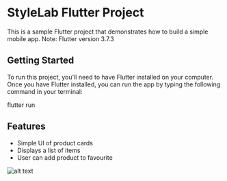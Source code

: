 # StyleLab Flutter Project

This is a sample Flutter project that demonstrates how to build a simple mobile app.
Note: Flutter version 3.7.3

## Getting Started

To run this project, you'll need to have Flutter installed on your computer. Once you have Flutter installed, you can run the app by typing the following command in your terminal:

flutter run

## Features

- Simple UI of product cards
- Displays a list of items 
- User can add product to favourite

![alt text](https://github.com/asif46/StyleLab/blob/main/assets/project-UI.png)
